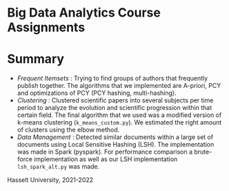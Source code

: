# Big Data Analytics Course Assignments

# Summary 
* *Frequent Itemsets* : Trying to find groups of authors that frequently publish together. The algorithms that we implemented are A-priori, PCY and optimizations of PCY (PCY hashing, multi-hashing).
* *Clustering* : Clustered scientific papers into several subjects per time period to analyze the evolution and scientific progression within that certain field. The final algorithm that we used was a modified version of k-means clustering (`k_means_custom.py`). We estimated the right amount of clusters using the elbow method.
* *Data Management* : Detected similar documents within a large set of documents using Local Sensitive Hashing (LSH). The implementation was made in Spark (pyspark). For performance comparison a brute-force implementation as well as our LSH implementation `lsh_spark_alt.py` was made. 

Hasselt University, 2021-2022
